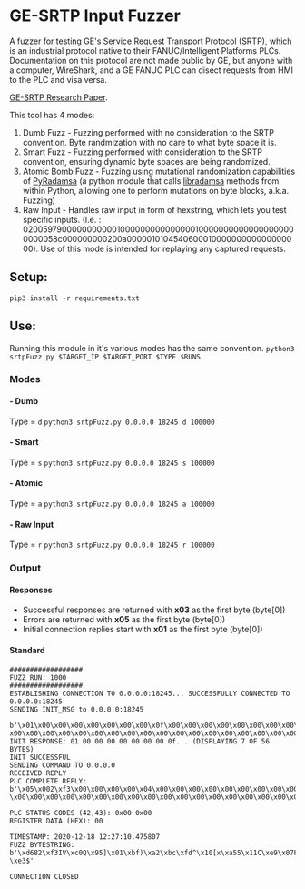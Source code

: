 # GE-SRTP Input Fuzzer
A fuzzer for testing GE's Service Request Transport Protocol (SRTP), which is an industrial protocol native to their FANUC/Intelligent Platforms PLCs. Documentation on this protocol are not made public by GE, but anyone with a computer, WireShark, and a GE FANUC PLC can disect requests from HMI to the PLC and visa versa.

[GE-SRTP Research Paper](https://www.sciencedirect.com/science/article/pii/S1742287617301925). 

This tool has 4 modes:
1. Dumb Fuzz - Fuzzing performed with no consideration to the SRTP convention. Byte randmization with no care to what byte space it is.
2. Smart Fuzz - Fuzzing performed with consideration to the SRTP convention, ensuring dynamic byte spaces are being randomized.
3. Atomic Bomb Fuzz - Fuzzing using mutational randomization capabilities of [PyRadamsa](https://pypi.org/project/pyradamsa/) (a python module that calls [libradamsa](https://github.com/andreafioraldi/libradamsa) methods from within Python, allowing one to perform mutations on byte blocks, a.k.a. Fuzzing)
4. Raw Input - Handles raw input in form of hexstring, which lets you test specific inputs. (I.e. : 02005979000000000001000000000000000100000000000000000000000058c000000000200a000001010454060001000000000000000000). Use of this mode is intended for replaying any captured requests.
## Setup: ##
`pip3 install -r requirements.txt`
## Use: ##
Running this module in it's various modes has the same convention. 
`python3 srtpFuzz.py $TARGET_IP $TARGET_PORT $TYPE $RUNS`
### Modes ###
#### - Dumb
Type = `d`
` python3 srtpFuzz.py 0.0.0.0 18245 d 100000 `
#### - Smart
Type = `s`
` python3 srtpFuzz.py 0.0.0.0 18245 s 100000 `
#### - Atomic
Type = `a`
` python3 srtpFuzz.py 0.0.0.0 18245 a 100000 `
#### - Raw Input
Type = `r`
` python3 srtpFuzz.py 0.0.0.0 18245 r 100000 `

### Output ###
#### Responses ####
- Successful responses are returned with **x03** as the first byte (byte[0])
- Errors are returned with **x05** as the first byte (byte[0])
- Initial connection replies start with **x01** as the first byte (byte[0])
#### Standard ####
```
##################
FUZZ RUN: 1000
##################
ESTABLISHING CONNECTION TO 0.0.0.0:18245... SUCCESSFULLY CONNECTED TO 0.0.0.0:18245
SENDING INIT_MSG to 0.0.0.0:18245

b'\x01\x00\x00\x00\x00\x00\x00\x00\x0f\x00\x00\x00\x00\x00\x00\x00\x00\x00\x00\x00\x00\x00\x00\x00\x00\x00\x00\x00\x00\x00\x00\x00\x00\x00\x00\
x00\x00\x00\x00\x00\x00\x00\x00\x00\x00\x00\x00\x00\x00\x00\x00\x00\x00\x00\x00\x00'
INIT RESPONSE: 01 00 00 00 00 00 00 00 0f... (DISPLAYING 7 OF 56 BYTES)
INIT SUCCESSFUL
SENDING COMMAND TO 0.0.0.0
RECEIVED REPLY
PLC COMPLETE REPLY: 
b'\x05\x002\xf3\x00\x00\x00\x00\x04\x00\x00\x00\x00\x00\x00\x00\x00\x00\x00\x00\x00\x00\x00\x00\x00\x00\x00\x00\x00\x00\x00\x00\x00\x00\x00\x00
\x00\x00\x00\x00\x00\x00\x00\x00\x00\x00\x00\x00\x00\x00\x00\x00\x00\x00\x00\x00'

PLC STATUS CODES (42,43): 0x00 0x00
REGISTER DATA (HEX): 00

TIMESTAMP: 2020-12-18 12:27:10.475807
FUZZ BYTESTRING: 
b'\xd682\xf3IV\xc0Q\x95]\x01\xbf)\xa2\xbc\xfd^\x10[x\xa55\x11C\xe9\x07F<\xe4\x19\x0cH&\x03}\xd0\x92X\x0c3\xeb\x00X:v\xe0\x9b\xdb\x93\xb6K2\xd4y
\xe3$'

CONNECTION CLOSED
```